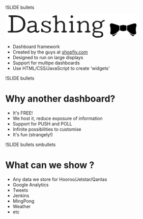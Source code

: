 !SLIDE bullets

![dashing](dashing.png)

* Dashboard framework
* Created by the guys at [shopfiy.com](http://shopify.com)
* Designed to run on large displays
* Support for multipe dashboards
* Use HTML/CSS/JavaScript to create 'widgets'

!SLIDE bullets

# Why another dashboard? #

* It's FREE!
* We host it, reduce exposure of information
* Support for PUSH and POLL
* Infinite possibilities to customise
* It's fun (strangely!)

!SLIDE bullets smbullets

# What can we show ? #

* Any data we store for Hooroo/Jetstar/Qantas
* Google Analytics
* Tweets
* Jenkins
* MingPong
* Weather
* etc
